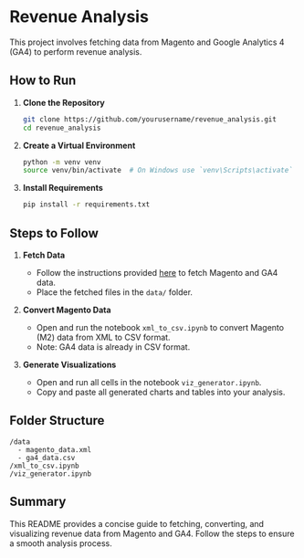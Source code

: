 
# Revenue Analysis

This project involves fetching data from Magento and Google Analytics 4 (GA4) to perform revenue analysis.


## How to Run

1. **Clone the Repository**
    ```sh
    git clone https://github.com/yourusername/revenue_analysis.git
    cd revenue_analysis
    ```

2. **Create a Virtual Environment**
    ```sh
    python -m venv venv
    source venv/bin/activate  # On Windows use `venv\Scripts\activate`
    ```

3. **Install Requirements**
    ```sh
    pip install -r requirements.txt
    ```


## Steps to Follow

1. **Fetch Data**
    - Follow the instructions provided [here](https://www.notion.so/scandiweb/Revenue-Analysis-and-POC-173c346d72c0801691eaced7b18864db?pvs=4#17ac346d72c08052a4f0d1814abfbe69) to fetch Magento and GA4 data.
    - Place the fetched files in the `data/` folder.

2. **Convert Magento Data**
    - Open and run the notebook `xml_to_csv.ipynb` to convert Magento (M2) data from XML to CSV format.
    - Note: GA4 data is already in CSV format.

3. **Generate Visualizations**
    - Open and run all cells in the notebook `viz_generator.ipynb`.
    - Copy and paste all generated charts and tables into your analysis.

## Folder Structure

```
/data
  - magento_data.xml
  - ga4_data.csv
/xml_to_csv.ipynb
/viz_generator.ipynb
```

## Summary

This README provides a concise guide to fetching, converting, and visualizing revenue data from Magento and GA4. Follow the steps to ensure a smooth analysis process.

